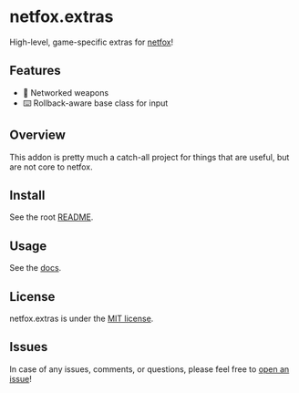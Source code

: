 # netfox.extras

High-level, game-specific extras for [netfox]!

## Features

* 🔫 Networked weapons
* ⌨️  Rollback-aware base class for input

## Overview

This addon is pretty much a catch-all project for things that are useful, but
are not core to netfox.

## Install

See the root [README](../../README.md).

## Usage

See the [docs](https://foxssake.github.io/netfox/).

## License

netfox.extras is under the [MIT license](LICENSE).

## Issues

In case of any issues, comments, or questions, please feel free to [open an issue]!

[netfox]: https://github.com/foxssake/netfox
[source]: https://github.com/foxssake/netfox/archive/refs/heads/main.zip
[open an issue]: https://github.com/foxssake/netfox/issues

